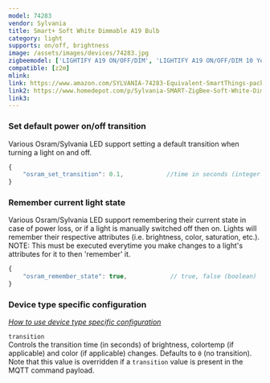 ```yaml
---
model: 74283
vendor: Sylvania
title: Smart+ Soft White Dimmable A19 Bulb
category: light
supports: on/off, brightness
image: /assets/images/devices/74283.jpg
zigbeemodel: ['LIGHTIFY A19 ON/OFF/DIM', 'LIGHTIFY A19 ON/OFF/DIM 10 Year']
compatible: [z2m]
mlink: 
link: https://www.amazon.com/SYLVANIA-74283-Equivalent-SmartThings-packaging/dp/B0727WZ3L2
link2: https://www.homedepot.com/p/Sylvania-SMART-ZigBee-Soft-White-Dimmable-A19-LED-Smart-Light-Bulb-74283/302789574
link3: 
---
```

### Set default power on/off transition
Various Osram/Sylvania LED support setting a default transition when turning a light on and off.
```js
{
    "osram_set_transition": 0.1,            //time in seconds (integer or float)
}
```

### Remember current light state
Various Osram/Sylvania LED support remembering their current state in case of power loss, or if a light
is manually switched off then on. Lights will remember their respective attributes
(i.e. brightness, color, saturation, etc.).
NOTE: This must be executed everytime you make changes to a light's attributes for it to then 'remember' it.
```js
{
    "osram_remember_state": true,            // true, false (boolean)
}
```


### Device type specific configuration
*[How to use device type specific configuration](https://www.zigbee2mqtt.io/information/configuration)*


`transition`   
Controls the transition time (in seconds) of brightness,
colortemp (if applicable) and color (if applicable) changes. Defaults to `0` (no transition).
Note that this value is overridden if a `transition` value is present in the MQTT command payload. 
